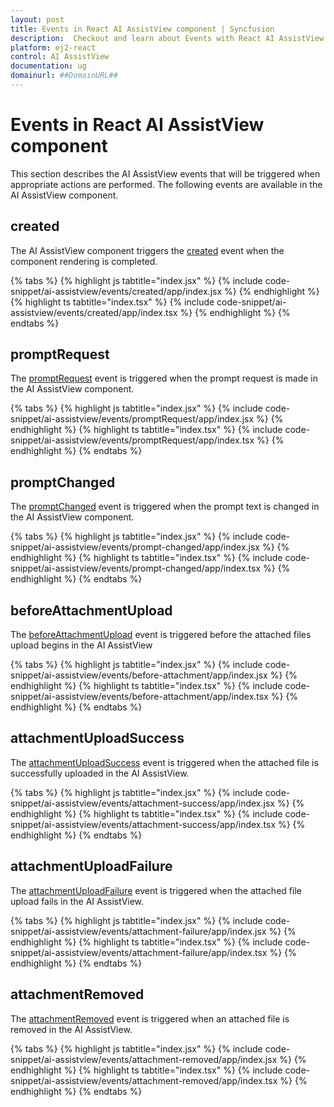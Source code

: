 ```yaml
---
layout: post
title: Events in React AI AssistView component | Syncfusion
description:  Checkout and learn about Events with React AI AssistView component of Syncfusion Essential JS 2 and more details.
platform: ej2-react
control: AI AssistView
documentation: ug
domainurl: ##DomainURL##
---
```


# Events in React AI AssistView component

This section describes the AI AssistView events that will be triggered when appropriate actions are performed. The following events are available in the AI AssistView component.

## created

The AI AssistView component triggers the [created](https://ej2.syncfusion.com/react/documentation/api/ai-assistview/#created/) event when the component rendering is completed.

{% tabs %}
{% highlight js tabtitle="index.jsx" %}
{% include code-snippet/ai-assistview/events/created/app/index.jsx %}
{% endhighlight %}
{% highlight ts tabtitle="index.tsx" %}
{% include code-snippet/ai-assistview/events/created/app/index.tsx %}
{% endhighlight %}
{% endtabs %}

## promptRequest

The [promptRequest](https://ej2.syncfusion.com/react/documentation/api/ai-assistview/#promptrequest/) event is triggered when the prompt request is made in the AI AssistView component.

{% tabs %}
{% highlight js tabtitle="index.jsx" %}
{% include code-snippet/ai-assistview/events/promptRequest/app/index.jsx %}
{% endhighlight %}
{% highlight ts tabtitle="index.tsx" %}
{% include code-snippet/ai-assistview/events/promptRequest/app/index.tsx %}
{% endhighlight %}
{% endtabs %}

## promptChanged

The [promptChanged](https://ej2.syncfusion.com/react/documentation/api/ai-assistview/#promptchanged/) event is triggered when the prompt text is changed in the AI AssistView component.

{% tabs %}
{% highlight js tabtitle="index.jsx" %}
{% include code-snippet/ai-assistview/events/prompt-changed/app/index.jsx %}
{% endhighlight %}
{% highlight ts tabtitle="index.tsx" %}
{% include code-snippet/ai-assistview/events/prompt-changed/app/index.tsx %}
{% endhighlight %}
{% endtabs %}

## beforeAttachmentUpload

The [beforeAttachmentUpload](../api/ai-assistview/#beforeattachmentupload/) event is triggered before the attached files upload begins in the AI AssistView

{% tabs %}
{% highlight js tabtitle="index.jsx" %}
{% include code-snippet/ai-assistview/events/before-attachment/app/index.jsx %}
{% endhighlight %}
{% highlight ts tabtitle="index.tsx" %}
{% include code-snippet/ai-assistview/events/before-attachment/app/index.tsx %}
{% endhighlight %}
{% endtabs %}

## attachmentUploadSuccess

The [attachmentUploadSuccess](../api/ai-assistview/#attachmentuploadsuccess/) event is triggered when the attached file is successfully uploaded in the AI AssistView.

{% tabs %}
{% highlight js tabtitle="index.jsx" %}
{% include code-snippet/ai-assistview/events/attachment-success/app/index.jsx %}
{% endhighlight %}
{% highlight ts tabtitle="index.tsx" %}
{% include code-snippet/ai-assistview/events/attachment-success/app/index.tsx %}
{% endhighlight %}
{% endtabs %}

## attachmentUploadFailure

The [attachmentUploadFailure](../api/ai-assistview/#attachmentuploadfailure/) event is triggered when the attached file upload fails in the AI AssistView.

{% tabs %}
{% highlight js tabtitle="index.jsx" %}
{% include code-snippet/ai-assistview/events/attachment-failure/app/index.jsx %}
{% endhighlight %}
{% highlight ts tabtitle="index.tsx" %}
{% include code-snippet/ai-assistview/events/attachment-failure/app/index.tsx %}
{% endhighlight %}
{% endtabs %}

## attachmentRemoved

The [attachmentRemoved](../api/ai-assistview/#attachmentremoved/) event is triggered when an attached file is removed in the AI AssistView.

{% tabs %}
{% highlight js tabtitle="index.jsx" %}
{% include code-snippet/ai-assistview/events/attachment-removed/app/index.jsx %}
{% endhighlight %}
{% highlight ts tabtitle="index.tsx" %}
{% include code-snippet/ai-assistview/events/attachment-removed/app/index.tsx %}
{% endhighlight %}
{% endtabs %}
